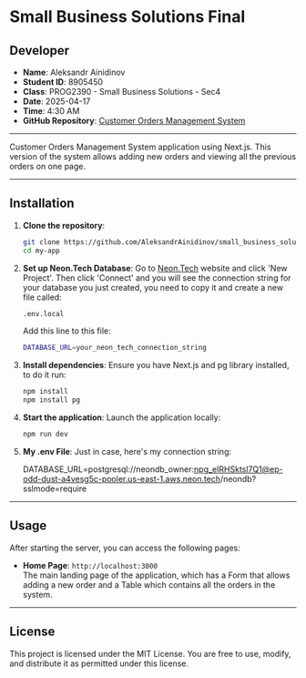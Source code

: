 <!-- Aleksandr Ainidinov -->
<!-- 8905450 -->
<!-- 2025-04-17 -->


# Small Business Solutions Final

## Developer

- **Name**: Aleksandr Ainidinov  
- **Student ID**: 8905450
- **Class**: PROG2390 - Small Business Solutions - Sec4
- **Date**: 2025-04-17
- **Time**: 4:30 AM
- **GitHub Repository**: [Customer Orders Management System](https://github.com/AleksandrAinidinov/small_business_solutions_final)

---

Customer Orders Management System application using Next.js. This version of the system allows adding new orders and viewing all the previous orders on one page.

---

## Installation

1. **Clone the repository**:
   ```bash
   git clone https://github.com/AleksandrAinidinov/small_business_solutions_final.git
   cd my-app
   ```

2. **Set up Neon.Tech Database**:
   Go to [Neon.Tech](https://neon.tech/) website and click 'New Project'. Then click 'Connect' and you will see the connection string for your database you just created, you need to copy it and create a new file called:
   ```bash
   .env.local
   ```
   Add this line to this file:
   ```bash
   DATABASE_URL=your_neon_tech_connection_string
   ```

3. **Install dependencies**:
   Ensure you have Next.js and pg library installed, to do it run:
   ```bash
   npm install
   npm install pg
   ```

4. **Start the application**:
   Launch the application locally:
   ```bash
   npm run dev
   ```

5. **My .env File**:
   Just in case, here's my connection string:

   DATABASE_URL=postgresql://neondb_owner:npg_eIRHSktsl7Q1@ep-odd-dust-a4vesg5c-pooler.us-east-1.aws.neon.tech/neondb?sslmode=require
---

## Usage

After starting the server, you can access the following pages:

- **Home Page**: `http://localhost:3000`  
  The main landing page of the application, which has a Form that allows adding a new order and a Table which contains all the orders in the system.

---

## License

This project is licensed under the MIT License. You are free to use, modify, and distribute it as permitted under this license.
